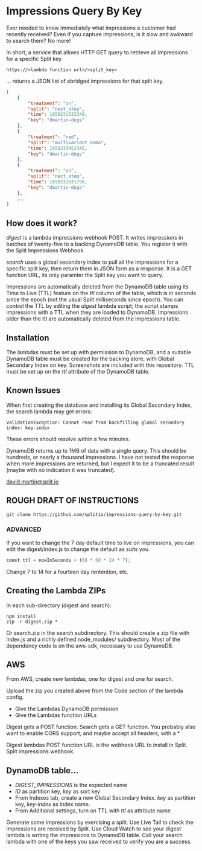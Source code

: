 # Impressions Query By Key

Ever needed to know immediately what impressions a customer had recently received? Even if you capture impressions, is it slow and awkward to search them?  No more!

In short, a service that allows HTTP GET query to retrieve all impressions for a specific Split key.

```
https://<lambda function url>/<split_key>
```

... returns a JSON list of abridged impressions for that split key.

```json
[
    {
        "treatment": "on",
        "split": "next_step",
        "time": 1659231532349,
        "key": "dmartin-dogs"
    },
    {
        "treatment": "red",
        "split": "multivariant_demo",
        "time": 1659233452345,
        "key": "dmartin-dogs"
    },
    {
        "treatment": "on",
        "split": "next_step",
        "time": 1659231531796,
        "key": "dmartin-dogs"
    },
    ...
]
```

## How does it work?

*digest* is a lambda impressions webhook POST.  It writes impressions in batches of twenty-five to a backing DynamoDB table.  You register it with the Split Impressions Webhook.

*search* uses a global secondary index to pull all the impressions for a specific split key, then return them in JSON form as a response.  It is a GET function URL, its only paramter the Split key you want to query.

Impressions are automatically deleted from the DynamoDB table using its Time to Live (TTL) feature on the *ttl* column of the table, which is in seconds since the epoch (not the usual Split milliseconds since epoch).  You can control the TTL by editing the *digest* lambda script; the script stamps impressions with a TTL when they are loaded to DynamoDB.  Impressions older than the ttl are automatically deleted from the impressions table.

## Installation

The lambdas must be set up with permission to DynamoDB, and a suitable DynamoDB table must be created for the backing store, with Global Secondary Index on key.  Screenshots are included with this repository.  TTL must be set up on the *ttl* attribute of the DynamoDB table.

## Known Issues

When first creating the database and installing its Global Secondary Index, the search lambda may get errors:

```
ValidationException: Cannot read from backfilling global secondary index: key-index
```

These errors should resolve within a few minutes.

DynamoDB returns up to 1MB of data with a single query.  This should be hundreds, or nearly a thousand impressions.  I have not tested the response when more impressions are returned, but I expect it to be a truncated result (maybe with no indication it was truncated).  

david.martin@split.io



## ROUGH DRAFT OF INSTRUCTIONS

```
git clone https://github.com/splitio/impressions-query-by-key.git
```

### ADVANCED
If you want to change the 7 day default time to live on impressions, you can edit the digest/index.js to change the default as suits you.

```javascript
const ttl = nowInSeconds + (60 * 60 * 24 * 7);
```
Change 7 to 14 for a fourteen day rentention, etc.

## Creating the Lambda ZIPs

In each sub-directory (digest and search):

```
npm install
zip -r digest.zip *
```

Or search.zip in the search subdirectory.  This should create a zip file with index.js and a richly defined node_modules/ subdirectory.  Most of the dependency code is on the aws-sdk, necessary to use DynamoDB.

## AWS 

From AWS, create new lambdas, one for digest and one for search.

Upload the zip you created above from the Code section of the lambda config.

- Give the Lambdas DynamoDB permission
- Give the Lambdas function URLs

Digest gets a POST function.  Search gets a GET function. You probably also want to enable CORS support, and maybe accept all headers, with a *

Digest lambdas POST function URL is the webhook URL to install in Split.  Split impressions webhook.

## DynamoDB table...

 - *DIGEST_IMPRESSIONS* is the expected name
 - *ID* as partition key, *key* as sort key
 - From Indexes tab, create a new Global Secondary Index. *key* as partition key, *key-index* as index name.
 - From Additional settings, turn on TTL with *ttl* as attribute name

Generate some impressions by exercising a split.  Use Live Tail to check the impressions are received by Split.  Use Cloud Watch to see your digest lambda is writing the impressions to DynamoDB table.  Call your search lambda with one of the keys you saw received to verify you are a success.

  

